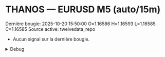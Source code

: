 # THANOS — EURUSD M5 (auto/15m)
Dernière bougie: 2025-10-20 15:50:00  O=1.16586  H=1.16593  L=1.16585  C=1.16585
Source active: twelvedata_repo

- Aucun signal sur la dernière bougie.

<details><summary>Debug</summary>

- TD_API_KEY manquant.

</details>